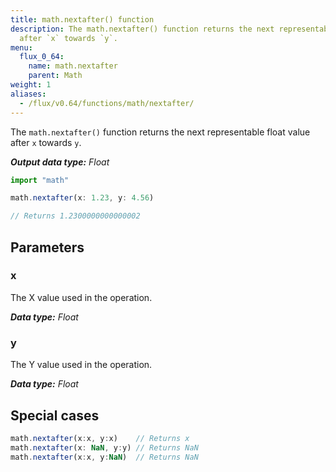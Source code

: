 ```yaml
---
title: math.nextafter() function
description: The math.nextafter() function returns the next representable float value
  after `x` towards `y`.
menu:
  flux_0_64:
    name: math.nextafter
    parent: Math
weight: 1
aliases:
  - /flux/v0.64/functions/math/nextafter/
---
```


The `math.nextafter()` function returns the next representable float value after `x` towards `y`.

_**Output data type:** Float_

```js
import "math"

math.nextafter(x: 1.23, y: 4.56)

// Returns 1.2300000000000002
```

## Parameters

### x
The X value used in the operation.

_**Data type:** Float_

### y
The Y value used in the operation.

_**Data type:** Float_

## Special cases
```js
math.nextafter(x:x, y:x)    // Returns x
math.nextafter(x: NaN, y:y) // Returns NaN
math.nextafter(x:x, y:NaN)  // Returns NaN
```
